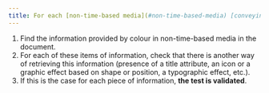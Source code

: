```yaml
---
title: For each [non-time-based media](#non-time-based-media) [conveying information](#image-vehiculating-information-provided-by-colour), the [information](#information-provided-by-colour) must not be provided by colour alone. Is this rule respected?
---
```


1. Find the information provided by colour in non-time-based media in the document.
2. For each of these items of information, check that there is another way of retrieving this information (presence of a title attribute, an icon or a graphic effect based on shape or position, a typographic effect, etc.).
3. If this is the case for each piece of information, **the test is validated**.
